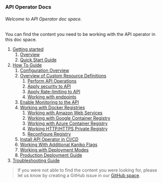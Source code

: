 ### API Operator Docs

###### Welcome to API Operator doc space.

You can find the content you need to be working with the API operator in this doc space.

1. [Getting started](GettingStarted)
    1. [Overview](GettingStarted/overview.md)
    1. [Quick Start Guide](GettingStarted/quick-start-guide.md)
1. [How To Guide](HowToGuide)
    1. [Configuration Overview](HowToGuide/configurations-overview.md)
    1. [Overview of Custom Resource Definitions](HowToGuide/OverviewOfCrds)
        1. [Perform API Operations](HowToGuide/OverviewOfCrds/perform-api-operations.md)
        1. [Apply security to API](HowToGuide/OverviewOfCrds/apply-security-to-api.md)
        1. [Apply Rate-limiting to API](HowToGuide/OverviewOfCrds/apply-rate-limiting-to-api.md)
        1. [Working with endpoints](HowToGuide/OverviewOfCrds/working-with-endpoints.md)
    1. [Enable Monitoring to the API](HowToGuide/enable-analytics-to-api.md)
    1. [Working with Docker Registries](HowToGuide/WorkingWithDockerRegistries)
        1. [Working with Amazon Web Services](HowToGuide/WorkingWithDockerRegistries/working-with-aws.md)
        1. [Working with Google Container Registry](HowToGuide/WorkingWithDockerRegistries/working-with-gcr.md)
        1. [Working with Azure Container Registry](HowToGuide/WorkingWithDockerRegistries/working-with-acr.md)
        1. [Working HTTP/HTTPS Private Registry](HowToGuide/WorkingWithDockerRegistries/working-with-http-https-repository.md)
        1. [Reconfigure Registry](HowToGuide/WorkingWithDockerRegistries/reconfigure-registry.md)
    1. [Install API Operator in CI/CD](HowToGuide/install-api-operator-in-cicd.md)
    1. [Working With Additional Kaniko Flags](HowToGuide/working-with-kaniko-additional-flags.md)
    1. [Working with Deployment Modes](HowToGuide/working-with-deployment-modes.md)
    1. [Production Deployment Guide](HowToGuide/production-deployment-guide.md)
1. [Troubleshooting Guide](Troubleshooting/troubleshooting.md)

> If you were not able to find the content you were looking for, please let us know by creating a GitHub issue in our
>[GitHub space](https://github.com/wso2/k8s-api-operator/issues).
  